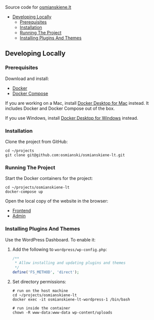 Source code for [osmianskiene.lt](https://osmianskiene.lt/)

* [Developing Locally](#developing-locally)
    * [Prerequisites](#prerequisites)
    * [Installation](#installation)
    * [Running The Project](#running-the-project)
    * [Installing Plugins And Themes](#installing-plugins-and-themes)

## Developing Locally

### Prerequisites

Download and install:

* [Docker](https://docs.docker.com/get-docker/)
* [Docker Compose](https://docs.docker.com/compose/install/)

If you are working on a Mac, install [Docker Desktop for Mac](https://docs.docker.com/docker-for-mac/install/) instead. It includes Docker and Docker Compose out of the box.

If you use Windows, install [Docker Desktop for Windows](hhttps://docs.docker.com/desktop/install/windows-install/) instead. 

### Installation

Clone the project from GitHub:

```shell
cd ~/projects
git clone git@github.com:osmianski/osmianskiene-lt.git
```

### Running The Project

Start the Docker containers for the project:

```shell
cd ~/projects/osmianskiene-lt
docker-compose up
```

Open the local copy of the website in the browser:

* [Frontend](http://127.0.0.1:8000/)
* [Admin](http://127.0.0.1:8000/wp-admin/)

### Installing Plugins And Themes

Use the WordPress Dashboard. To enable it:

1. Add the following to `wordpress/wp-config.php`:

    ```php
    /**
     * Allow installing and updating plugins and themes
     */
    define('FS_METHOD', 'direct');
    ```

2. Set directory permissions:

    ```shell
    # run on the host machine
    cd ~/projects/osmianskiene-lt
    docker exec -it osmianskiene-lt-wordpress-1 /bin/bash
   
    # run inside the container
    chown -R www-data:www-data wp-content/uploads
    ```

 
